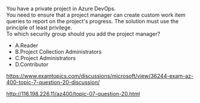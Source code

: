 You have a private project in Azure DevOps.<br/>You need to ensure that a project manager can create custom work item queries to report on the project's progress. The solution must use the principle of least privilege.<br/>To which security group should you add the project manager?<br/><ul><li class="multi-choice-item"><span class="multi-choice-letter" data-choice-letter="A">A.</span>Reader</li><li class="multi-choice-item"><span class="multi-choice-letter" data-choice-letter="B">B.</span>Project Collection Administrators</li><li class="multi-choice-item"><span class="multi-choice-letter" data-choice-letter="C">C.</span>Project Administrators</li><li class="multi-choice-item correct-hidden"><span class="multi-choice-letter" data-choice-letter="D">D.</span>Contributor</li></ul><p><a href="https://www.examtopics.com/discussions/microsoft/view/36244-exam-az-400-topic-7-question-20-discussion/">https://www.examtopics.com/discussions/microsoft/view/36244-exam-az-400-topic-7-question-20-discussion/</a></p><p><a href="http://116.198.226.11/az400/topic-07-question-20.html">http://116.198.226.11/az400/topic-07-question-20.html</a></p><script src="https://giscus.app/client.js"                    data-repo="azsamples/az204"                    data-repo-id="R_kgDOMRXzDQ"                    data-category="General"                    data-category-id="DIC_kwDOMRXzDc4Cgi27"                    data-mapping="pathname"                    data-strict="1"                    data-reactions-enabled="0"                    data-emit-metadata="0"                    data-input-position="bottom"                    data-theme="preferred_color_scheme"                    data-lang="en"                    crossorigin="anonymous"                    async>                    </script>